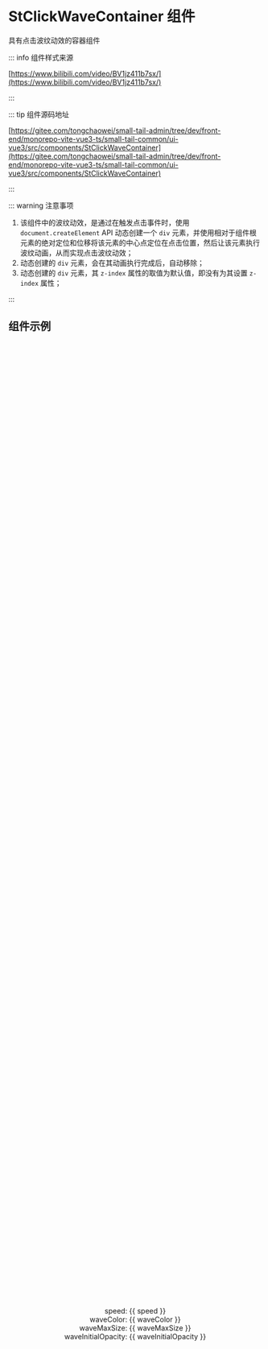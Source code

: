 # StClickWaveContainer 组件

具有点击波纹动效的容器组件

::: info 组件样式来源

[https://www.bilibili.com/video/BV1jz411b7sx/](https://www.bilibili.com/video/BV1jz411b7sx/)

:::

::: tip 组件源码地址

[https://gitee.com/tongchaowei/small-tail-admin/tree/dev/front-end/monorepo-vite-vue3-ts/small-tail-common/ui-vue3/src/components/StClickWaveContainer](https://gitee.com/tongchaowei/small-tail-admin/tree/dev/front-end/monorepo-vite-vue3-ts/small-tail-common/ui-vue3/src/components/StClickWaveContainer)

:::

::: warning 注意事项

1. 该组件中的波纹动效，是通过在触发点击事件时，使用 `document.createElement` API 动态创建一个 `div`
   元素，并使用相对于组件根元素的绝对定位和位移将该元素的中心点定位在点击位置，然后让该元素执行波纹动画，从而实现点击波纹动效；
2. 动态创建的 `div` 元素，会在其动画执行完成后，自动移除；
3. 动态创建的 `div` 元素，其 `z-index` 属性的取值为默认值，即没有为其设置 `z-index` 属性；

:::

## 组件示例

<script setup lang="ts">
import {StClickWaveContainer} from 'st-common-ui-vue3'
import {ref} from 'vue'

const bgColor = ref('#efefef')
const speed = ref(1000)
const waveColor = ref('linear-gradient(to right, #ff0052, #ff7a00)')
const waveMaxSize = ref('300px')
const waveInitialOpacity = ref(0.8)
</script>

<div :style="{height: '300px', backgroundColor: bgColor, borderRadius: '1rem'}">
  <StClickWaveContainer
    :speed="speed"
    :waveColor="waveColor"
    :waveMaxSize="waveMaxSize"
    :waveInitialOpacity="waveInitialOpacity"
  >
    <div style="height: 100%; display: flex; flex-direction: column; justify-content: center; align-items: center;">
      <div>speed: {{ speed }}</div>
      <div>waveColor: {{ waveColor }}</div>
      <div>waveMaxSize: {{ waveMaxSize }}</div>
      <div>waveInitialOpacity: {{ waveInitialOpacity }}</div>
    </div>
  </StClickWaveContainer>
</div>

<el-form label-width="auto" style="margin-top: 20px">
  <el-form-item label="背景颜色">
    <el-color-picker v-model="bgColor" clearable />
  </el-form-item>
  <el-form-item label="speed">
    <el-input-number v-model="speed" clearable />
  </el-form-item>
  <el-form-item label="waveColor">
    <el-input v-model="waveColor" clearable />
  </el-form-item>
  <el-form-item label="waveMaxSize">
    <el-input v-model="waveMaxSize" clearable />
  </el-form-item>
  <el-form-item label="waveInitialOpacity">
    <el-input-number v-model="waveInitialOpacity" clearable :step="0.1" />
   </el-form-item>
</el-form>

::: details 示例代码

```vue
<script setup lang="ts">
   import {StClickWaveContainer} from 'st-common-ui-vue3'
   import {ref} from 'vue'

   const bgColor = ref('#efefef')
   const speed = ref(1000)
   const waveColor = ref('linear-gradient(to right, #ff0052, #ff7a00)')
   const waveMaxSize = ref('300px')
   const waveInitialOpacity = ref(0.8)
</script>

<template>
   <div :style="{height: '300px', backgroundColor: bgColor, borderRadius: '1rem'}">
      <StClickWaveContainer
        :speed="speed"
        :waveColor="waveColor"
        :waveMaxSize="waveMaxSize"
        :waveInitialOpacity="waveInitialOpacity"
      >
         <div style="height: 100%; display: flex; flex-direction: column; justify-content: center; align-items: center;">
            <div>speed: {{ speed }}</div>
            <div>waveColor: {{ waveColor }}</div>
            <div>waveMaxSize: {{ waveMaxSize }}</div>
            <div>waveInitialOpacity: {{ waveInitialOpacity }}</div>
         </div>
      </StClickWaveContainer>
   </div>
</template>
```

:::

## 组件参数

| 参数名                | 说明                                           |         类型         |   默认值    |
|--------------------|:---------------------------------------------|:------------------:|:--------:|
| width              | 组件的宽度，如果传递的参数值为数字，则其单位默认为 px                 | `string \| number` | `'100%'` |
| height             | 组件的高度，如果传递的参数值为数字，则其单位默认为 px                 | `string \| number` | `'100%'` |
| speed              | 波纹动画的执行速度，即执行一次波纹动画所需的时间，单位 ms               |       number       |   1000   |
| waveColor          | 波纹的颜色                                        |       string       | `'#fff'` |
| waveMaxSize        | 波纹的最大大小，即波纹动画结束时波纹的大小，如果传递的参数值为数字，则其单位默认为 px | `string \| number` | `'100%'` |
| waveInitialOpacity | 波纹动画执行开始时，波纹的透明度                             |       number       |   0.5    |

## 组件插槽

| 插槽名     | 说明     |
|---------|:-------|
| default | 组件内容区域 |